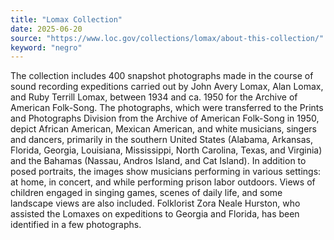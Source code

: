 ```yaml
---
title: "Lomax Collection"
date: 2025-06-20
source: "https://www.loc.gov/collections/lomax/about-this-collection/"
keyword: "negro"
---
```


The collection includes 400 snapshot photographs made in the course of sound recording expeditions carried out by John Avery Lomax, Alan Lomax, and Ruby Terrill Lomax, between 1934 and ca. 1950 for the Archive of American Folk-Song. The photographs, which were transferred to the Prints and Photographs Division from the Archive of American Folk-Song in 1950, depict African American, Mexican American, and white musicians, singers and dancers, primarily in the southern United States (Alabama, Arkansas, Florida, Georgia, Louisiana, Mississippi, North Carolina, Texas, and Virginia) and the Bahamas (Nassau, Andros Island, and Cat Island). In addition to posed portraits, the images show musicians performing in various settings: at home, in concert, and while performing prison labor outdoors. Views of children engaged in singing games, scenes of daily life, and some landscape views are also included. Folklorist Zora Neale Hurston, who assisted the Lomaxes on expeditions to Georgia and Florida, has been identified in a few photographs.

